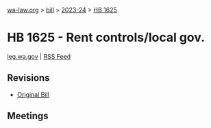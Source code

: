 [wa-law.org](/) > [bill](/bill/) > [2023-24](/bill/2023-24/) > [HB 1625](/bill/2023-24/hb/1625/)

# HB 1625 - Rent controls/local gov.
[leg.wa.gov](https://app.leg.wa.gov/billsummary?BillNumber=1625&Year=2023&Initiative=false) | [RSS Feed](./rss.xml)

## Revisions
* [Original Bill](1/)

## Meetings